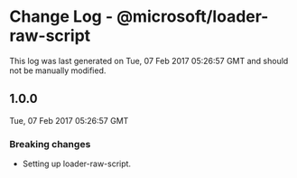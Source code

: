 # Change Log - @microsoft/loader-raw-script

This log was last generated on Tue, 07 Feb 2017 05:26:57 GMT and should not be manually modified.

## 1.0.0
Tue, 07 Feb 2017 05:26:57 GMT

### Breaking changes

- Setting up loader-raw-script.

